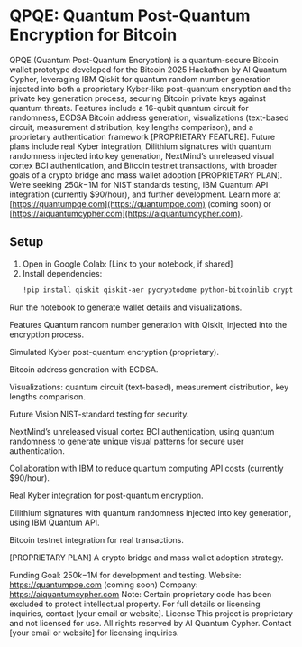 # QPQE: Quantum Post-Quantum Encryption for Bitcoin

QPQE (Quantum Post-Quantum Encryption) is a quantum-secure Bitcoin wallet prototype developed for the Bitcoin 2025 Hackathon by AI Quantum Cypher, leveraging IBM Qiskit for quantum random number generation injected into both a proprietary Kyber-like post-quantum encryption and the private key generation process, securing Bitcoin private keys against quantum threats. Features include a 16-qubit quantum circuit for randomness, ECDSA Bitcoin address generation, visualizations (text-based circuit, measurement distribution, key lengths comparison), and a proprietary authentication framework [PROPRIETARY FEATURE]. Future plans include real Kyber integration, Dilithium signatures with quantum randomness injected into key generation, NextMind’s unreleased visual cortex BCI authentication, and Bitcoin testnet transactions, with broader goals of a crypto bridge and mass wallet adoption [PROPRIETARY PLAN]. We’re seeking $250k-$1M for NIST standards testing, IBM Quantum API integration (currently $90/hour), and further development. Learn more at [https://quantumpqe.com](https://quantumpqe.com) (coming soon) or [https://aiquantumcypher.com](https://aiquantumcypher.com).

## Setup
1. Open in Google Colab: [Link to your notebook, if shared]
2. Install dependencies:
   ```bash
   !pip install qiskit qiskit-aer pycryptodome python-bitcoinlib cryptography matplotlib

Run the notebook to generate wallet details and visualizations.

Features
Quantum random number generation with Qiskit, injected into the encryption process.

Simulated Kyber post-quantum encryption (proprietary).

Bitcoin address generation with ECDSA.

Visualizations: quantum circuit (text-based), measurement distribution, key lengths comparison.

Future Vision
NIST-standard testing for security.

NextMind’s unreleased visual cortex BCI authentication, using quantum randomness to generate unique visual patterns for secure user authentication.

Collaboration with IBM to reduce quantum computing API costs (currently $90/hour).

Real Kyber integration for post-quantum encryption.

Dilithium signatures with quantum randomness injected into key generation, using IBM Quantum API.

Bitcoin testnet integration for real transactions.

[PROPRIETARY PLAN] A crypto bridge and mass wallet adoption strategy.

Funding Goal: $250k-$1M for development and testing.
Website: https://quantumpqe.com (coming soon)
Company: https://aiquantumcypher.com
Note: Certain proprietary code has been excluded to protect intellectual property. For full details or licensing inquiries, contact [your email or website].
License
This project is proprietary and not licensed for use. All rights reserved by AI Quantum Cypher. Contact [your email or website] for licensing inquiries.


